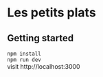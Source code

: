 # Les petits plats

## Getting started

`npm install`  
`npm run dev`  
visit http://localhost:3000
